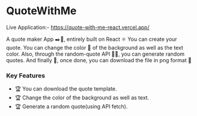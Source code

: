 # QuoteWithMe

Live Application:- https://quote-with-me-react.vercel.app/

A quote maker App ✒️📝, entirely built on React ⚛️ You can create your quote. You can change the color 🎨 of the background as well as the text color. Also, through the random-quote API 👨‍💻, you can generate random quotes. And finally 🚀, once done, you can download the file in png format 🌠

### Key Features

- :trophy: You can download the quote template.
- :trophy: Change the color of the background as well as text.
- :trophy: Generate a random quote(using API fetch).
